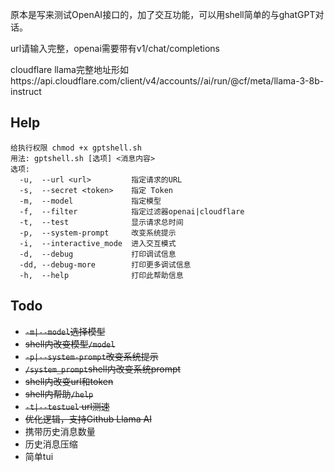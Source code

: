 原本是写来测试OpenAI接口的，加了交互功能，可以用shell简单的与ghatGPT对话。

url请输入完整，openai需要带有v1/chat/completions

cloudflare llama完整地址形如https://api.cloudflare.com/client/v4/accounts/<token>/ai/run/@cf/meta/llama-3-8b-instruct
## Help
```
给执行权限 chmod +x gptshell.sh
用法: gptshell.sh [选项] <消息内容>
选项:
  -u,  --url <url>         指定请求的URL
  -s,  --secret <token>    指定 Token
  -m,  --model             指定模型
  -f,  --filter            指定过滤器openai|cloudflare
  -t,  --test              显示请求总时间
  -p,  --system-prompt     改变系统提示
  -i,  --interactive_mode  进入交互模式
  -d,  --debug             打印调试信息
  -dd, --debug-more        打印更多调试信息
  -h,  --help              打印此帮助信息
```
## Todo
- ~~`-m|--model`选择模型~~
- ~~shell内改变模型`/model`~~
- ~~`-p|--system-prompt`改变系统提示~~
- ~~`/system_prompt`shell内改变系统prompt~~
- ~~shell内改变url和token~~
- ~~shell内帮助`/help`~~
- ~~`-t|--testuel` url测速~~
- ~~优化逻辑，支持Github Llama AI~~
- 携带历史消息数量
- 历史消息压缩
- 简单tui
